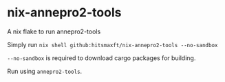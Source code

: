 # nix-annepro2-tools
A nix flake to run annepro2-tools

Simply run
```nix shell github:hitsmaxft/nix-annepro2-tools --no-sandbox```

`--no-sandbox` is required to download cargo packages for building.

Run using `annepro2-tools`.
